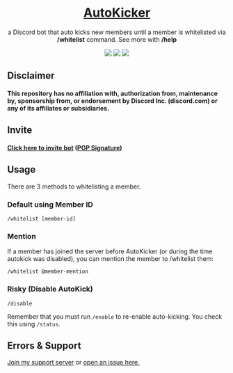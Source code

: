 <div id="title" align="center">
    <h1><a href="https://discord.com/api/oauth2/authorize?client_id=1174796137862021190&permissions=1376604515526&scope=bot">AutoKicker</a></h1>
    <p>a Discord bot that auto kicks new members until a member is whitelisted via <b>/whitelist</b> command. See more with <b>/help</b></p>
    <a href="https://github.com/ibnaleem/AutoKicker/blob/main/LICENSE"><img src="https://img.shields.io/github/license/ibnaleem/AutoKicker?style=for-the-badge"></a>
    <a href="https://discord.gg/Z38zqxHRFQ"><img src="https://img.shields.io/discord/1174803169168085132?style=for-the-badge"></a>
    <a href="https://github.com/ibnaleem/AutoKicker/stargazers"><img src="https://img.shields.io/github/stars/ibnaleem/AutoKicker.svg?style=for-the-badge"></a>
</div>

## Disclaimer
#### This repository has no affiliation with, authorization from, maintenance by, sponsorship from, or endorsement by Discord Inc. (discord.com) or any of its affiliates or subsidiaries.

## Invite
#### [Click here to invite bot](https://discord.com/api/oauth2/authorize?client_id=1174796137862021190&permissions=1376604515526&scope=bot) ([PGP Signature](https://pastebin.com/3VdascnY))

## Usage
There are 3 methods to whitelisting a member.

### Default using Member ID
```
/whitelist [member-id]
```

### Mention
If a member has joined the server before AutoKicker (or during the time autokick was disabled), you can mention the member to /whitelist them:
```
/whitelist @member-mention
```

### Risky (Disable AutoKick)
```
/disable
```

Remember that you must run `/enable` to re-enable auto-kicking. You check this using `/status`.

## Errors & Support 
[Join my support server](https://discord.gg/Z38zqxHRFQ) or [open an issue here.](https://github.com/ibnaleem/AutoKicker/issues)
